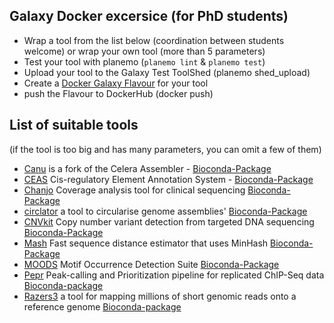 Galaxy Docker excersice (for PhD students)
-------------------------------------------

* Wrap a tool from the list below (coordination between students welcome) or wrap your own tool (more than 5 parameters)
* Test your tool with planemo (`planemo lint` & `planemo test`)
* Upload your tool to the Galaxy Test ToolShed (planemo shed_upload)
* Create a [Docker Galaxy Flavour](https://github.com/bgruening/docker-galaxy-stable/blob/master/README.md#extending-the-docker-image) for your tool
* push the Flavour to DockerHub (docker push)


List of suitable tools
----------------------

(if the tool is too big and has many parameters, you can omit a few of them)

* [Canu](http://http://canu.readthedocs.org/) is a fork of the Celera Assembler - [Bioconda-Package](https://github.com/bioconda/bioconda-recipes/blob/master/recipes/canu/meta.yaml)
* [CEAS](http://liulab.dfci.harvard.edu/CEAS) Cis-regulatory Element Annotation System - [Bioconda-Package](https://github.com/bioconda/bioconda-recipes/blob/master/recipes/ceas/meta.yaml)
* [Chanjo](http://www.chanjo.co/) Coverage analysis tool for clinical sequencing [Bioconda-Package](https://github.com/bioconda/bioconda-recipes/blob/master/recipes/chanjo/meta.yaml)
*  [circlator](https://github.com/sanger-pathogens/circlator) a tool to circularise genome assemblies' [Bioconda-Package](https://github.com/bioconda/bioconda-recipes/blob/master/recipes/circlator/meta.yaml)
* [CNVkit](https://github.com/etal/cnvkit) Copy number variant detection from targeted DNA sequencing [Bioconda-Package](https://github.com/bioconda/bioconda-recipes/blob/master/recipes/cnvkit/meta.yaml)
* [Mash](https://github.com/marbl/Mash) Fast sequence distance estimator that uses MinHash [Bioconda-Package](https://github.com/bioconda/bioconda-recipes/blob/master/recipes/mash/meta.yaml)
* [MOODS](https://github.com/jhkorhonen/MOODS) Motif Occurrence Detection Suite [Bioconda-Package](https://github.com/bioconda/bioconda-recipes/blob/master/recipes/moods/meta.yaml)
* [Pepr](https://code.google.com/p/pepr-chip-seq/) Peak-calling and Prioritization pipeline for replicated ChIP-Seq data [Bioconda-package](https://github.com/bioconda/bioconda-recipes/tree/master/recipes/pepr)
* [Razers3](http://www.seqan.de/projects/razers/) a tool for mapping millions of short genomic reads onto a reference genome [Bioconda-package](https://github.com/bioconda/bioconda-recipes/blob/master/recipes/razers3/meta.yaml)




